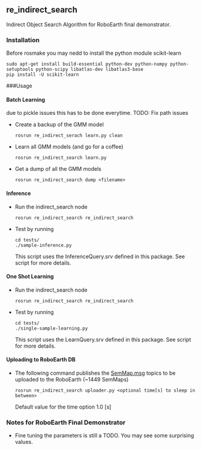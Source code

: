 ## re_indirect_search

Indirect Object Search Algorithm for RoboEarth final demonstrator.

### Installation 

Before rosmake you may nedd to install the python module scikit-learn

	sudo apt-get install build-essential python-dev python-numpy python-setuptools python-scipy libatlas-dev libatlas3-base
	pip install -U scikit-learn 

###Usage

#### Batch Learning
due to pickle issues this has to be done everytime. TODO: Fix path issues
-	Create a backup of the GMM model

		rosrun re_indirect_serach learn.py clean 
-	Learn all GMM models (and go for a coffee)

		rosrun re_indirect_search learn.py
-	Get a dump of all the GMM models

		rosrun re_indirect_search dump <filename>

#### Inference 
-	Run the indirect_search node 

		rosrun re_indirect_search re_indirect_search
-	Test by running

		cd tests/
		./sample-inference.py
	This script uses the InferenceQuery.srv defined in this package. See script for more details.

#### One Shot Learning 
-	Run the indirect_search node 

		rosrun re_indirect_search re_indirect_search
-	Test by running

		cd tests/
		./single-sample-learning.py
	This script uses the LearnQuery.srv defined in this package. See script for more details.

#### Uploading to RoboEarth DB
-	The following command publishes the [SemMap.msg](https://github.com/knowrob/knowrob_addons/blob/master/mod_semantic_map/msg/SemMap.msg) topics to be uploaded to the RoboEarth (~1449 SemMaps)
	
		rosrun re_indirect_search uploader.py <optional time[s] to sleep in between>
	Default value for the time option 1.0 [s]

### Notes for RoboEarth Final Demonstrator
-	Fine tuning the parameters is still a TODO. You may see some surprising values.





	
 


 

